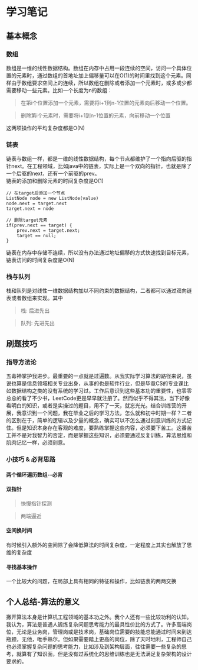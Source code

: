 # 学习笔记
## 基本概念
### 数组

数组是一维的线性数据结构。数组在内存中占用一段连续的空间，访问一个具体位置的元素时，通过数组的首地址加上偏移量可以在O(1)的时间里找到这个元素。同样由于数组要求空间上的连续，所以数组在删除或者添加一个元素时，或多或少都需要移动一些元素。比如一个长度为n的数组：
> 在第i个位置添加一个元素，需要将i+1到n-1位置的元素向后移动一个位置。
  
> 删除第i个元素时，需要将i+1到n-1位置的元素，向前移动一个位置
  
这两项操作的平均复杂度都是O(N)
  
### 链表
链表与数组一样，都是一维的线性数据结构，每个节点都维护了一个指向后驱的指针next。在工程领域，比如java中的链表，实际上是一个双向的指针，也就是除了一个后驱的next，还有一个前驱的prev。  
链表的添加和删除元素的时间复杂度是O(1)
  
```
// 在target后添加一个节点
ListNode node = new ListNode(value)
node.next = target.next
target.next = node

// 删除target元素
if(prev.next == target) {
    prev.next = target.next;
    target == null;
}
```
  
链表在内存中存储不连续，所以没有办法通过地址偏移的方式快速找到目标元素，链表访问的时间复杂度是O(N)

### 栈与队列
栈和队列是对线性一维数据结构加以不同约束的数据结构，二者都可以通过双向链表或者数组来实现。其中
> 栈: 后进先出
  
> 队列: 先进先出

## 刷题技巧
### 指导方法论
五毒神掌护我进步。最重要的一点就是过遍数。从我实际学习算法的路径来说，虽说也算是信息领域相关专业出身，从事的也是软件行业，但是毕竟CS的专业课比如数据结构之类的没有系统的学习过。工作后意识到这些基本功的重要性，也零零总总的看了不少书，LeetCode更是早早就注册了。然而似乎不得其法，当下好像看明白的知识，或者是实操过的题目，用不了一天，就忘光光。结合训练营的开展，我意识到一个问题，我在毕业之后的学习方法，怎么就和初中时期一样？二者的区别在于，简单的逻辑以及少量的概念，确实可以不怎么通过刻意训练的方式记住。但是知识本身存在客观的难度，要熟练掌握这些内容，必须要下苦工。这番苦工并不是对我智力的否定，而是掌握这些知识，必须要通过反复训练，算法思维和肌肉记忆一样，必须刻意。

### 小技巧 & 必背思路
#### 两个循环遍历数组--必背

#### 双指针
> 快慢指针探测
  
> 两端逼近
#### 空间换时间
有时候引入额外的空间除了会降低算法的时间复杂度，一定程度上其实也解放了思维的复杂度
#### 寻找基本操作
一个比较大的问题，在局部上具有相同的特征和操作，比如链表的两两交换
## 个人总结-算法的意义
撇开算法本身是计算机工程领域的基本功之外。我个人还有一些比较功利的认知。我认为，算法是普通人锻炼复杂问题思考能力的最具性价比的方式了。许多高端岗位，无论是业务岗，管理岗或是技术岗，基础岗位需要的技能总能通过时间来到达瓶颈，无他，唯手熟尔。但如果需要踏上更高的岗位，除了天时地利，工程师自己也必须掌握复杂问题的思考能力，比如涉及到架构层面，往往需要一些复杂的思考，就算有了知识面，但是没有过系统化的思维训练也是无法满足复杂架构的设计要求的。


